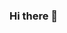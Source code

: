 ### Hi there 👋

<!--
**preethi54/preethi54** is a ✨ _special_ ✨ repository because its `README.md` (this file) appears on your GitHub profile.

Here are some ideas to get you started:

- 🔭 I’m currently working on my Master's Degree
- 🌱 I’m currently Studying at NorthWest Missouri State University
- 📫 How to reach me: je.preethi@gmail.com
- ⚡ Fun fact: I am from India!
-->
